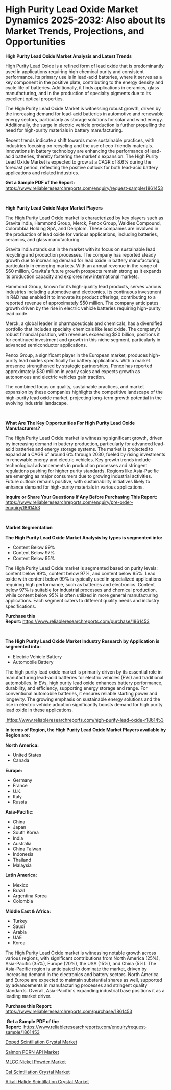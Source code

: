 <p><h1>High Purity Lead Oxide Market Dynamics 2025-2032: Also about Its Market Trends, Projections, and Opportunities</h1></p><p><strong>High Purity Lead Oxide Market Analysis and Latest Trends</strong></p>
<p><p>High Purity Lead Oxide is a refined form of lead oxide that is predominantly used in applications requiring high chemical purity and consistent performance. Its primary use is in lead-acid batteries, where it serves as a key component in the positive plate, contributing to the energy density and cycle life of batteries. Additionally, it finds applications in ceramics, glass manufacturing, and in the production of specialty pigments due to its excellent optical properties.</p><p>The High Purity Lead Oxide Market is witnessing robust growth, driven by the increasing demand for lead-acid batteries in automotive and renewable energy sectors, particularly as storage solutions for solar and wind energy. Additionally, the surge in electric vehicle production is further propelling the need for high-purity materials in battery manufacturing.</p><p>Recent trends indicate a shift towards more sustainable practices, with industries focusing on recycling and the use of eco-friendly materials. Innovations in battery technology are enhancing the performance of lead-acid batteries, thereby fostering the market's expansion. The High Purity Lead Oxide Market is expected to grow at a CAGR of 8.6% during the forecast period, reflecting the positive outlook for both lead-acid battery applications and related industries.</p></p>
<p><strong>Get a Sample PDF of the Report:&nbsp;</strong> <a href="https://www.reliableresearchreports.com/enquiry/request-sample/1861453?utm_campaign=38&utm_medium=2&utm_source=Github&utm_content=ia&utm_term=04022025&utm_id=high-purity-lead-oxide">https://www.reliableresearchreports.com/enquiry/request-sample/1861453</a></p>
<p>&nbsp;</p>
<p><strong>High Purity Lead Oxide Major Market Players</strong></p>
<p><p>The High Purity Lead Oxide market is characterized by key players such as Gravita India, Hammond Group, Merck, Penox Group, Waldies Compound, Colorobbia Holding SpA, and Deriplom. These companies are involved in the production of lead oxide for various applications, including batteries, ceramics, and glass manufacturing.</p><p>Gravita India stands out in the market with its focus on sustainable lead recycling and production processes. The company has reported steady growth due to increasing demand for lead oxide in battery manufacturing, particularly in emerging markets. With an annual revenue in the range of $60 million, Gravita's future growth prospects remain strong as it expands its production capacity and explores new international markets.</p><p>Hammond Group, known for its high-quality lead products, serves various industries including automotive and electronics. Its continuous investment in R&D has enabled it to innovate its product offerings, contributing to a reported revenue of approximately $50 million. The company anticipates growth driven by the rise in electric vehicle batteries requiring high-purity lead oxide.</p><p>Merck, a global leader in pharmaceuticals and chemicals, has a diversified portfolio that includes specialty chemicals like lead oxide. The company's robust financial position, with revenues exceeding $20 billion, positions it for continued investment and growth in this niche segment, particularly in advanced semiconductor applications.</p><p>Penox Group, a significant player in the European market, produces high-purity lead oxides specifically for battery applications. With a market presence strengthened by strategic partnerships, Penox has reported approximately $30 million in yearly sales and expects growth as autonomous and electric vehicles gain traction.</p><p>The combined focus on quality, sustainable practices, and market expansion by these companies highlights the competitive landscape of the high-purity lead oxide market, projecting long-term growth potential in the evolving industrial landscape.</p></p>
<p>&nbsp;</p>
<p><strong>What Are The Key Opportunities For High Purity Lead Oxide Manufacturers?</strong></p>
<p><p>The High Purity Lead Oxide market is witnessing significant growth, driven by increasing demand in battery production, particularly for advanced lead-acid batteries and energy storage systems. The market is projected to expand at a CAGR of around 6% through 2030, fueled by rising investments in renewable energy and electric vehicles. Key growth trends include technological advancements in production processes and stringent regulations pushing for higher purity standards. Regions like Asia-Pacific are emerging as major consumers due to growing industrial activities. Future outlook remains positive, with sustainability initiatives likely to enhance demand for high-purity materials in various applications.</p></p>
<p><strong>Inquire or Share Your Questions If Any Before Purchasing This Report:</strong> <a href="https://www.reliableresearchreports.com/enquiry/pre-order-enquiry/1861453?utm_campaign=38&utm_medium=2&utm_source=Github&utm_content=ia&utm_term=04022025&utm_id=high-purity-lead-oxide">https://www.reliableresearchreports.com/enquiry/pre-order-enquiry/1861453</a></p>
<p>&nbsp;</p>
<p><strong>Market Segmentation</strong></p>
<p><strong>The High Purity Lead Oxide Market Analysis by types is segmented into:</strong></p>
<p><ul><li>Content Below 99%</li><li>Content Below 97%</li><li>Content Below 95%</li></ul></p>
<p><p>The High Purity Lead Oxide market is segmented based on purity levels: content below 99%, content below 97%, and content below 95%. Lead oxide with content below 99% is typically used in specialized applications requiring high performance, such as batteries and electronics. Content below 97% is suitable for industrial processes and chemical production, while content below 95% is often utilized in more general manufacturing applications. Each segment caters to different quality needs and industry specifications.</p></p>
<p><strong>Purchase this Report:&nbsp;</strong><a href="https://www.reliableresearchreports.com/purchase/1861453?utm_campaign=38&utm_medium=2&utm_source=Github&utm_content=ia&utm_term=04022025&utm_id=high-purity-lead-oxide">https://www.reliableresearchreports.com/purchase/1861453</a></p>
<p>&nbsp;</p>
<p><strong>The High Purity Lead Oxide Market Industry Research by Application is segmented into:</strong></p>
<p><ul><li>Electric Vehicle Battery</li><li>Automobile Battery</li></ul></p>
<p><p>The high purity lead oxide market is primarily driven by its essential role in manufacturing lead-acid batteries for electric vehicles (EVs) and traditional automobiles. In EVs, high purity lead oxide enhances battery performance, durability, and efficiency, supporting energy storage and range. For conventional automobile batteries, it ensures reliable starting power and longevity. The growing emphasis on sustainable energy solutions and the rise in electric vehicle adoption significantly boosts demand for high purity lead oxide in these applications.</p></p>
<p><a href="https://www.reliableresearchreports.com/high-purity-lead-oxide-r1861453?utm_campaign=38&utm_medium=2&utm_source=Github&utm_content=ia&utm_term=04022025&utm_id=high-purity-lead-oxide">&nbsp;https://www.reliableresearchreports.com/high-purity-lead-oxide-r1861453</a></p>
<p><strong>In terms of Region, the High Purity Lead Oxide Market Players available by Region are:</strong></p>
<p>
    <p> <strong> North America: </strong>
        <ul>
            <li>United States</li>
            <li>Canada</li>
        </ul>
        </p> 
    <p> <strong> Europe: </strong>
        <ul>
            <li>Germany</li>
            <li>France</li>
            <li>U.K.</li>
            <li>Italy</li>
            <li>Russia</li>
        </ul>
        </p> 
    <p> <strong> Asia-Pacific: </strong>
        <ul>
            <li>China</li>
            <li>Japan</li>
            <li>South Korea</li>
            <li>India</li>
            <li>Australia</li>
            <li>China Taiwan</li>
            <li>Indonesia</li>
            <li>Thailand</li>
            <li>Malaysia</li>
        </ul>
        </p> 
    <p> <strong> Latin America: </strong>
        <ul>
            <li>Mexico</li>
            <li>Brazil</li>
            <li>Argentina Korea</li>
            <li>Colombia</li>
        </ul>
        </p> 
    <p> <strong> Middle East & Africa: </strong>
        <ul>
            <li>Turkey</li>
            <li>Saudi</li>
            <li>Arabia</li>
            <li>UAE</li>
            <li>Korea</li>
        </ul>
    </p>
    </p>
<p><p>The High Purity Lead Oxide market is witnessing notable growth across various regions, with significant contributions from North America (25%), Asia-Pacific (35%), Europe (20%), the USA (15%), and China (5%). The Asia-Pacific region is anticipated to dominate the market, driven by increasing demand in the electronics and battery sectors. North America and Europe are expected to maintain substantial shares as well, supported by advancements in manufacturing processes and stringent quality standards. Overall, Asia-Pacific's expanding industrial base positions it as a leading market driver.</p></p>
<p><strong>Purchase this Report: </strong><a href="https://www.reliableresearchreports.com/purchase/1861453?utm_campaign=38&utm_medium=2&utm_source=Github&utm_content=ia&utm_term=04022025&utm_id=high-purity-lead-oxide">https://www.reliableresearchreports.com/purchase/1861453</a></p>
<p>&nbsp;<strong>Get a Sample PDF of the Report:&nbsp;&nbsp;</strong><a href="https://www.reliableresearchreports.com/enquiry/request-sample/1861453?utm_campaign=38&utm_medium=2&utm_source=Github&utm_content=ia&utm_term=04022025&utm_id=high-purity-lead-oxide">https://www.reliableresearchreports.com/enquiry/request-sample/1861453</a></p>
<p><strong></strong></p>
<p><p><a href="https://github.com/agdonthisa/Market-Research-Report-List-1/blob/main/doped-scintillation-crystal-market.md?utm_campaign=38&utm_medium=2&utm_source=Github&utm_content=ia&utm_term=04022025&utm_id=high-purity-lead-oxide">Doped Scintillation Crystal Market</a></p><p><a href="https://github.com/saaindosya/Market-Research-Report-List-1/blob/main/salmon-pdrn-api-market.md?utm_campaign=38&utm_medium=2&utm_source=Github&utm_content=ia&utm_term=04022025&utm_id=high-purity-lead-oxide">Salmon PDRN API Market</a></p><p><a href="https://github.com/penglatilles/Market-Research-Report-List-1/blob/main/mlcc-nickel-powder-market.md?utm_campaign=38&utm_medium=2&utm_source=Github&utm_content=ia&utm_term=04022025&utm_id=high-purity-lead-oxide">MLCC Nickel Powder Market</a></p><p><a href="https://github.com/akaalahk/Market-Research-Report-List-1/blob/main/csi-scintillation-crystal-market.md?utm_campaign=38&utm_medium=2&utm_source=Github&utm_content=ia&utm_term=04022025&utm_id=high-purity-lead-oxide">CsI Scintillation Crystal Market</a></p><p><a href="https://github.com/biomochaben4/Market-Research-Report-List-1/blob/main/alkali-halide-scintillation-crystal-market.md?utm_campaign=38&utm_medium=2&utm_source=Github&utm_content=ia&utm_term=04022025&utm_id=high-purity-lead-oxide">Alkali Halide Scintillation Crystal Market</a></p></p>